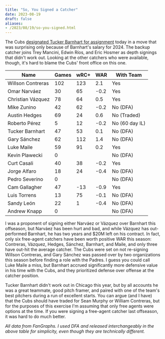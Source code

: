 ```yaml
---
title: "So, You Signed a Catcher"
date: 2023-08-19
draft: false
aliases:
- /2023/08/19/so-you-signed.html
---
```


The Cubs [designated Tucker Barnhart for assignment](https://twitter.com/Cubs/status/1692931608582488349?s=20) today in a move that was surprising only because of Barnhart's salary for 2024. The backup catcher joins Trey Mancini, Edwin Ríos, and Eric Hosmer as depth signings that didn't work out. Looking at the other catchers who were available, though, it's hard to blame the Cubs' front office on this one.

| Name | Games | wRC+ | WAR | With Team |
|------|-------|------|-----|-----------|
| Willson Contreras | 102 | 123 | 2.1 | Yes |
| Omar Narváez | 30 | 65 | -0.2 | Yes |
| Christian Vázquez | 78 | 64 | 0.5 | Yes |
| Mike Zunino | 42 | 62 | -0.2 | No (DFA) |
| Austin Hedges | 69 | 24 | 0.6 | No (Traded) |
| Roberto Pérez | 5 | 12 | -0.2 | No (60 day IL) |
| Tucker Barnhart | 47 | 53 | 0.1 | No (DFA) |
| Gary Sánchez | 62 | 112 | 1.4 | No (DFA) |
| Luke Maile | 59 | 91 | 0.2 | Yes |
| Kevin Plawecki | 0 | | | No (DFA) |
| Curt Casali | 40 | 38 | -0.2 | Yes |
| Jorge Alfaro | 18 | 24 | -0.4 | No (DFA) |
| Pedro Severino | 0 | | | No (DFA) |
| Cam Gallagher | 47 | -13 | -0.9 | Yes |
| Luis Torrens | 13 | 75 | -0.1 | No (DFA) |
| Sandy León | 22 | 1 | -0.4 | No (DFA) |
| Andrew Knapp | 0 | | | No (DFA) |

I was a proponent of signing either Narváez or Vázquez over Barnhart this offseason, but Narváez has been hurt and bad, and while Vázquez has out-performed Barnhart, he has two years and $20M left on his contract. In fact, only six free-agent catchers have been worth positive WAR this season: Contreras, Vázquez, Hedges, Sánchez, Barnhart, and Maile, and only three have out-hit the average catcher. The Cubs were set on not re-signing Willson Contreras, and Gary Sánchez was passed over by two organizations this season before finding a role with the Padres. I guess you could call Luke Maile a miss, but Barnhart accrued significantly more defensive value in his time with the Cubs, and they prioritized defense over offense at the catcher position.

Tucker Barnhart didn't work out in Chicago this year, but by all accounts he was a great teammate, good pitch framer, and paired with one of the team's best pitchers during a run of excellent starts. You can argue (and I have) that the Cubs should have traded for Sean Murphy or William Contreras, but for the purposes of this exercise I'm assuming that only free agents were options at the time. If you were signing a free-agent catcher last offseason, it was hard to do much better.

*All data from FanGraphs. I used DFA and released interchangeably in the above table for simplicity, even though they are technically different.*
